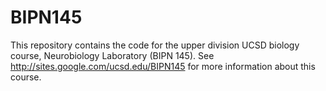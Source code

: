 # BIPN145
This repository contains the code for the upper division UCSD biology course, Neurobiology Laboratory (BIPN 145).
See http://sites.google.com/ucsd.edu/BIPN145 for more information about this course.
